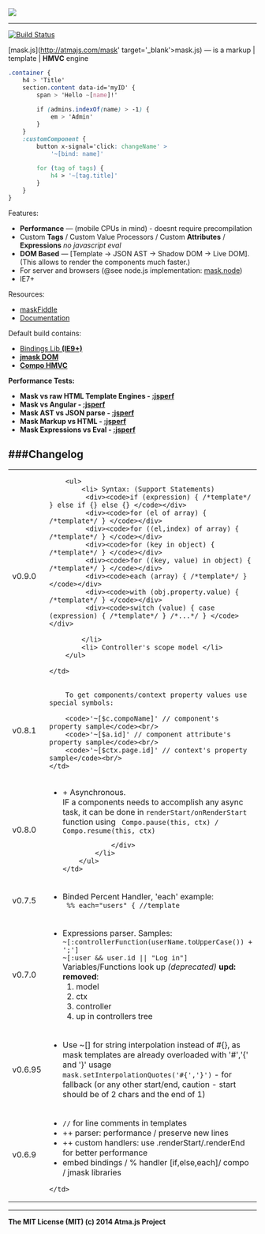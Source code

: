 <div style='text-align: middle;'>
    <img src='http://atmajs.com/images/logos/mask.png' />
    </div>

----

[![Build Status](https://travis-ci.org/atmajs/MaskJS.png?branch=master)](https://travis-ci.org/atmajs/MaskJS)

[mask.js](http://atmajs.com/mask' target='_blank'>mask.js) — is a markup | template | **HMVC** engine

```css
.container {
	h4 > 'Title'
	section.content data-id='myID' {
		span > 'Hello ~[name]!'
		
		if (admins.indexOf(name) > -1) {
			em > 'Admin'
		}
	}
	:customComponent {
        button x-signal='click: changeName' >
		    '~[bind: name]'
			
		for (tag of tags) {
			h4 > '~[tag.title]'
		}
    }
}
```

Features:

- **Performance** — (mobile CPUs in mind) - doesnt require precompilation
- Custom **Tags** / Custom Value Processors / Custom **Attributes** / **Expressions** _no javascript eval_
- **DOM Based** — [Template &rarr; JSON AST &rarr; Shadow DOM &rarr; Live DOM]. (This allows to render the components much faster.)
- For server and browsers (@see node.js implementation: [mask.node](https://github.com/atmajs/mask-node))
- IE7+

Resources:

- [maskFiddle](http://atmajs.com/mask-try)
- [Documentation](http://atmajs.com/mask)

Default build contains:

- [Bindings Lib <b>(IE9+)](https://github.com/atmajs/mask-binding)
- [jmask DOM](https://github.com/atmajs/mask-j)
- [Compo HMVC](https://github.com/atmajs/mask-compo)
    

Performance Tests:

- Mask vs raw HTML Template Engines - [:jsperf](http://jsperf.com/dom-vs-innerhtml-based-templating/711)
- Mask vs Angular - [:jsperf](http://jsperf.com/mask-vs-angular/6)
- Mask AST vs JSON parse - [:jsperf](http://jsperf.com/maskjs-vs-json/11)
- Mask Markup vs HTML - [:jsperf](http://jsperf.com/mask-vs-contextual-fragment/8)
- Mask Expressions vs Eval - [:jsperf](http://jsperf.com/mask-expression-vs-function-vs-eval/2)
	
 


###Changelog
------------
<table>


<tr>
	<td>v0.9.0</td>
	<td>
		
		<ul>
			<li> Syntax: (Support Statements)
			 <div><code>if (expression) { /*template*/ } else if {} else {} </code></div>
			 <div><code>for (el of array) { /*template*/ } </code></div>
			 <div><code>for ((el,index) of array) { /*template*/ } </code></div>
			 <div><code>for (key in object) { /*template*/ } </code></div>
			 <div><code>for ((key, value) in object) { /*template*/ } </code></div>
			 <div><code>each (array) { /*template*/ } </code></div>
			 <div><code>with (obj.property.value) { /*template*/ } </code></div>
			 <div><code>switch (value) { case (expression) { /*template*/ } /*...*/ } </code></div>
			
			</li>
			<li> Controller's scope model </li>
		</ul>
		
	</td>
</tr>

<tr>
	<td>v0.8.1</td>
	<td>
		
		To get components/context property values use special symbols:
		
		<code>'~[$c.compoName]' // component's property sample</code><br/>
		<code>'~[$a.id]' // component attribute's property sample</code><br/>
		<code>'~[$ctx.page.id]' // context's property sample</code><br/>
	</td>
</tr>

<tr>
	<td>v0.8.0</td>
	<td>
		<ul>
			<li>
				+ Asynchronous.
				<div>
					IF a components needs to accomplish any async task, it can be done in
					<code>renderStart/onRenderStart</code> function using
					<code> Compo.pause(this, ctx) / Compo.resume(this, ctx) </code>
					
				</div>
			</li>
		</ul>
	</td>
</tr>

<tr>
	<td>v0.7.5</td>
	<td>
		<ul>
			<li>
				Binded Percent Handler, 'each' example:
				<div><code> %% each="users" { //template </code></div>
			</li>
		</ul>
	</td>
</tr>

<tr>
	<td>v0.7.0</td>
	<td>
		<ul>
			<li>
				Expressions parser. Samples:
				<div><code>~[:controllerFunction(userName.toUpperCase()) + ';']</code></div>
				<div><code>~[:user && user.id || "Log in"]</code></div>
				Variables/Functions look up <i>(deprecated)</i> <b>upd: removed</b>:
				<ol>
				 <li> model </li>
				 <li> ctx </li>
				 <li> controller </li>
				 <li> up in controllers tree </li>
				</ol>
			</li>
		</ul>
	</td>
</tr>

<tr>
	<td>v0.6.95</td>
	<td>
		<ul>
			<li>
				Use ~[] for string interpolation instead of #{}, as mask templates are already overloaded with '#','{' and '}' usage
				<div><code>mask.setInterpolationQuotes('#{','}')</code> - for fallback (or any other start/end, caution - start
				should be of 2 chars and the end of 1)</div>
			</li>
		</ul>
	</td>
</tr>

<tr>
	<td>v0.6.9</td>
	<td>
		<ul>
			<li><code>//</code> for line comments in templates</li>
			<li>++ parser: performance / preserve new lines</li>
			<li>++ custom handlers: use .renderStart/.renderEnd for better performance</li>
			<li>embed bindings / % handler [if,else,each]/ compo / jmask libraries</li>
		</ul>

	</td>
</tr>

</table>

----
The MIT License (MIT)
(c) 2014 Atma.js Project
